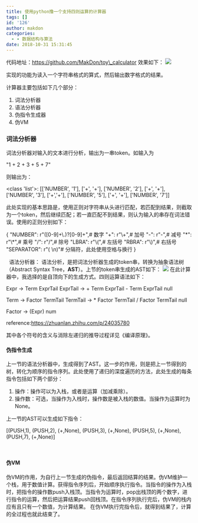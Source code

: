 ```yaml
---
title: 使用python撸一个支持四则运算的计算器
tags: []
id: '126'
author: makdon
categories:
  - - 数据结构与算法
date: 2018-10-31 15:31:45
---
```


代码地址：https://github.com/MakDon/toy\_calculator
效果如下：
![](/img/2018/10/Screenshot-2018-10-30-at-4.56.27-PM.png)

实现的功能为读入一个字符串格式的算式，然后输出数字格式的结果。

计算器主要包括如下几个部分：

1.  词法分析器
2.  语法分析器
3.  伪指令生成器
4.  伪VM

### 词法分析器

词法分析器对输入的文本进行分析，输出为一串token。如输入为

"1 + 2 + 3 + 5 + 7"

则输出为：

<class 'list'>:
 \[\['NUMBER', '1'\], \['+', '+'\], \['NUMBER', '2'\], \['+', '+'\], 
\['NUMBER', '3'\], \['+','+'\], \['NUMBER', '5'\], \['+', '+'\], \['NUMBER', '7'\]\]

此处实现的基本思路是，使用正则对字符串从头进行匹配，若匹配到结果，则截取为一个token，然后继续匹配；若一直匹配不到结果，则认为输入的串存在词法错误。使用的正则分别如下：

 {
    "NUMBER": r"(\[0-9\]+\\.)?\[0-9\]+",# 数字
    "+": r"\\+",# 加号
    "-": r"-",# 减号
    "\*": r"\\\*",# 乘号
    "/": r"/",# 除号
    "LBRA": r"\\(",# 左括号
    "RBRA": r"\\)",# 右括号
    "SEPARATOR": r"( \\n)"# 分隔符，此处使用空格与换行
}

  语法分析器： 语法分析，是把词法分析器生成的token串，转换为抽象语法树（Abstract Syntax Tree，**AST**）。上节的token串生成的AST如下： ![](/img/2018/10/Screenshot-2018-10-31-at-3.08.15-PM.png) 在此计算器中，我选择的是自顶向下的生成方式。四则运算语法如下：

Expr      ->    Term ExprTail
ExprTail  ->    + Term ExprTail
               - Term ExprTail
               null

Term      ->    Factor TermTail
TermTail  ->    \* Factor TermTail
               / Factor TermTail
               null

Factor    ->    (Expr)
               num

reference:https://zhuanlan.zhihu.com/p/24035780

其中各个符号的含义与消除左递归的推导过程详见《编译原理》。

#### 伪指令生成

上一节的语法分析器中，生成得到了AST。这一步的作用，则是把上一节得到的树，转化为顺序的指令序列。此处使用了递归的深度遍历的方法，此处生成的每条指令包括如下两个部分：

1.  操作：操作可以为入栈，或者是运算（加减乘除）。
2.  操作数：可选，当操作为入栈时，操作数是被入栈的数值。当操作为运算时为None。

上一节的AST可以生成如下指令：

\[(PUSH,1), (PUSH,2), (+,None), (PUSH,3), (+,None), (PUSH,5), (+,None), (PUSH,7), (+,None)\]

 

#### 伪VM

伪VM的作用，为自行上一节生成的伪指令，最后返回结算的结果。伪VM维护一个栈，用于数值计算。获得指令序列后，开始顺序执行指令。当指令的操作为入栈时，把指令的操作数push入栈顶。当指令为运算时，pop出栈顶的两个数字，进行指令的运算，然后把运算结果push回栈顶。在指令序列执行完后，伪VM的栈内应有且只有一个数值，为计算结果。 在伪VM执行完指令后，就得到结果了，计算的全过程也就此结束了。